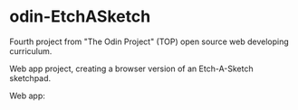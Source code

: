# odin-EtchASketch

Fourth project from "The Odin Project" (TOP) open source web developing curriculum. 

Web app project, creating a browser version of an Etch-A-Sketch sketchpad.

Web app: 
